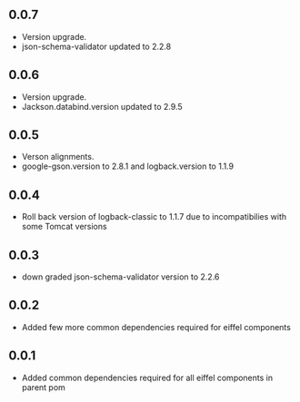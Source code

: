 ## 0.0.7
- Version upgrade.
- json-schema-validator updated to 2.2.8

## 0.0.6
- Version upgrade.
- Jackson.databind.version updated to 2.9.5

## 0.0.5
- Verson alignments.
- google-gson.version to 2.8.1 and logback.version to 1.1.9

## 0.0.4
- Roll back version of logback-classic to 1.1.7 due to incompatibilies with some Tomcat versions

## 0.0.3
- down graded json-schema-validator version to 2.2.6

## 0.0.2
- Added few more common dependencies required for eiffel components

## 0.0.1
- Added common dependencies required for all eiffel components in parent pom
